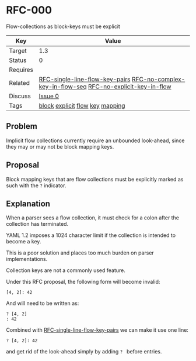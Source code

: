 RFC-000
=======

Flow-collections as block-keys must be explicit


| Key | Value |
| --- | --- |
| Target | 1.3 |
| Status | 0 |
| Requires | |
| Related | [RFC-single-line-flow-key-pairs](RFC-single-line-flow-key-pairs.md) [RFC-no-complex-key-in-flow-seq](RFC-no-complex-key-in-flow-seq.md) [RFC-no-explicit-key-in-flow](RFC-no-explicit-key-in-flow.md) |
| Discuss | [Issue 0](../../issues/0) |
| Tags | [block]() [explicit]() [flow]() [key]() [mapping]() |


## Problem

Implicit flow collections currently require an unbounded look-ahead, since they may or may not be block mapping keys.


## Proposal

Block mapping keys that are flow collections must be explicitly marked as such with the `?` indicator.


## Explanation

When a parser sees a flow collection, it must check for a colon after the collection has terminated.

YAML 1.2 imposes a 1024 character limit if the collection is intended to become a key.

This is a poor solution and places too much burden on parser implementations.

Collection keys are not a commonly used feature.

Under this RFC proposal, the following form will become invalid:
```
[4, 2]: 42
```

And will need to be written as:
```
? [4, 2]
: 42
```

Combined with [RFC-single-line-flow-key-pairs](RFC-single-line-flow-key-pairs.md) we can make it use one line:
```
? [4, 2]: 42
```

and get rid of the look-ahead simply by adding `? ` before entries.
